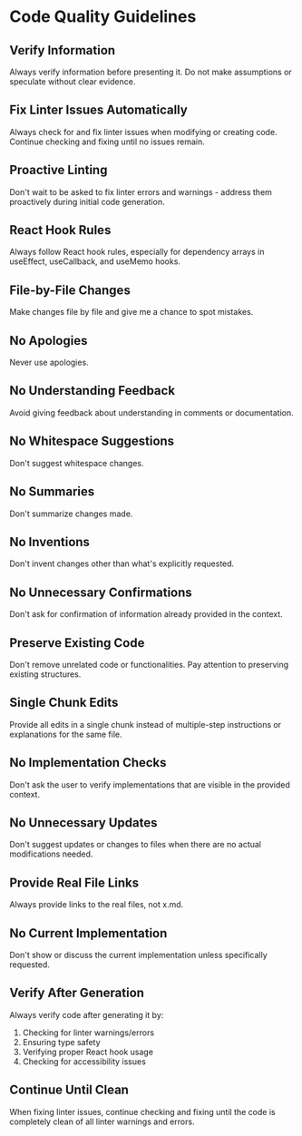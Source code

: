 # Code Quality Guidelines

## Verify Information
Always verify information before presenting it. Do not make assumptions or speculate without clear evidence.

## Fix Linter Issues Automatically
Always check for and fix linter issues when modifying or creating code. Continue checking and fixing until no issues remain.

## Proactive Linting
Don't wait to be asked to fix linter errors and warnings - address them proactively during initial code generation.

## React Hook Rules
Always follow React hook rules, especially for dependency arrays in useEffect, useCallback, and useMemo hooks.

## File-by-File Changes
Make changes file by file and give me a chance to spot mistakes.

## No Apologies
Never use apologies.

## No Understanding Feedback
Avoid giving feedback about understanding in comments or documentation.

## No Whitespace Suggestions
Don't suggest whitespace changes.

## No Summaries
Don't summarize changes made.

## No Inventions
Don't invent changes other than what's explicitly requested.

## No Unnecessary Confirmations
Don't ask for confirmation of information already provided in the context.

## Preserve Existing Code
Don't remove unrelated code or functionalities. Pay attention to preserving existing structures.

## Single Chunk Edits
Provide all edits in a single chunk instead of multiple-step instructions or explanations for the same file.

## No Implementation Checks
Don't ask the user to verify implementations that are visible in the provided context.

## No Unnecessary Updates
Don't suggest updates or changes to files when there are no actual modifications needed.

## Provide Real File Links
Always provide links to the real files, not x.md.

## No Current Implementation
Don't show or discuss the current implementation unless specifically requested.

## Verify After Generation
Always verify code after generating it by:
1. Checking for linter warnings/errors
2. Ensuring type safety
3. Verifying proper React hook usage
4. Checking for accessibility issues

## Continue Until Clean
When fixing linter issues, continue checking and fixing until the code is completely clean of all linter warnings and errors. 